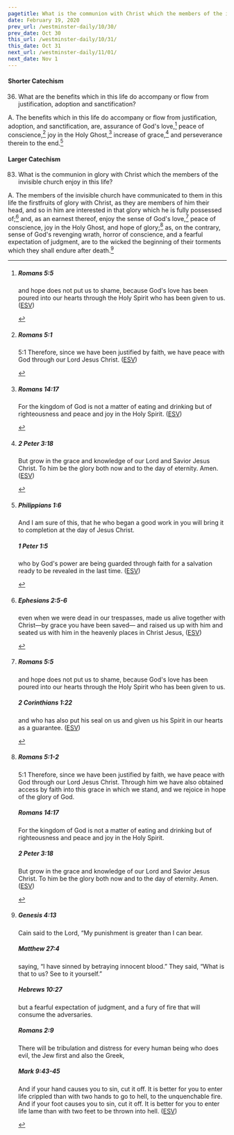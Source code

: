 ```yaml
---
pagetitle: What is the communion with Christ which the members of the invisible church enjoy?
date: February 19, 2020
prev_url: /westminster-daily/10/30/
prev_date: Oct 30
this_url: /westminster-daily/10/31/
this_date: Oct 31
next_url: /westminster-daily/11/01/
next_date: Nov 1
---
```


#### Shorter Catechism

36. What are the benefits which in this life do accompany or flow from justification, adoption and sanctification?

A. The benefits which in this life do accompany or flow from justification, adoption, and sanctification, are, assurance of God's love,[^fnref:wsc1] peace of conscience,[^fnref:wsc2] joy in the Holy Ghost,[^fnref:wsc3] increase of grace,[^fnref:wsc4] and perseverance therein to the end.[^fnref:wsc5]


[^fnref:wsc1]: <div class="esv"><h5>Romans 5:5</h5> <div class="esv-text"><p id="p45005005.01-1">and hope does not put us to shame, because God's love has been poured into our hearts through the Holy Spirit who has been given to us.  (<a href="http://www.esv.org" class="copyright">ESV</a>)</p> </div> </div>

[^fnref:wsc2]: <div class="esv"><h5>Romans 5:1</h5> <div class="esv-text"> <p id="p45005001.06-1"><span class="chapter-num" id="v45005001-1">5:1&nbsp;</span>Therefore, since we have been justified by faith, we have peace with God through our Lord Jesus Christ.  (<a href="http://www.esv.org" class="copyright">ESV</a>)</p> </div> </div>

[^fnref:wsc3]: <div class="esv"><h5>Romans 14:17</h5> <div class="esv-text"><p id="p45014017.01-1">For the kingdom of God is not a matter of eating and drinking but of righteousness and peace and joy in the Holy Spirit.  (<a href="http://www.esv.org" class="copyright">ESV</a>)</p> </div> </div>

[^fnref:wsc4]: <div class="esv"><h5>2 Peter 3:18</h5> <div class="esv-text"><p id="p61003018.01-1">But grow in the grace and knowledge of our Lord and Savior Jesus Christ. To him be the glory both now and to the day of eternity. Amen.  (<a href="http://www.esv.org" class="copyright">ESV</a>)</p> </div> </div>

[^fnref:wsc5]: <div class="esv"><h5>Philippians 1:6</h5> <div class="esv-text"><p id="p50001006.01-1">And I am sure of this, that he who began a good work in you will bring it to completion at the day of Jesus Christ.</p> </div><h5>1 Peter 1:5</h5> <div class="esv-text"><p id="p60001005.01-2">who by God's power are being guarded through faith for a salvation ready to be revealed in the last time.  (<a href="http://www.esv.org" class="copyright">ESV</a>)</p> </div> </div>


#### Larger Catechism

83. What is the communion in glory with Christ which the members of the invisible church enjoy in this life?

A. The members of the invisible church have communicated to them in this life the firstfruits of glory with Christ, as they are members of him their head, and so in him are interested in that glory which he is fully possessed of;[^fnref:wlc1] and, as an earnest thereof, enjoy the sense of God's love,[^fnref:wlc2] peace of conscience, joy in the Holy Ghost, and hope of glory;[^fnref:wlc3] as, on the contrary, sense of God's revenging wrath, horror of conscience, and a fearful expectation of judgment, are to the wicked the beginning of their torments which they shall endure after death.[^fnref:wlc4]


[^fnref:wlc1]: <div class="esv"><h5>Ephesians 2:5-6</h5> <div class="esv-text"><p id="p49002005.01-1">even when we were dead in our trespasses, made us alive together with Christ&#8212;by grace you have been saved&#8212; and raised us up with him and seated us with him in the heavenly places in Christ Jesus,  (<a href="http://www.esv.org" class="copyright">ESV</a>)</p> </div> </div>

[^fnref:wlc2]: <div class="esv"><h5>Romans 5:5</h5> <div class="esv-text"><p id="p45005005.01-1">and hope does not put us to shame, because God's love has been poured into our hearts through the Holy Spirit who has been given to us.</p> </div><h5>2 Corinthians 1:22</h5> <div class="esv-text"><p id="p47001022.01-2">and who has also put his seal on us and given us his Spirit in our hearts as a guarantee.  (<a href="http://www.esv.org" class="copyright">ESV</a>)</p> </div> </div>

[^fnref:wlc3]: <div class="esv"><h5>Romans 5:1-2</h5> <div class="esv-text"> <p id="p45005001.06-1"><span class="chapter-num" id="v45005001-1">5:1&nbsp;</span>Therefore, since we have been justified by faith, we have peace with God through our Lord Jesus Christ. Through him we have also obtained access by faith into this grace in which we stand, and we rejoice in hope of the glory of God.</p> </div><h5>Romans 14:17</h5> <div class="esv-text"><p id="p45014017.01-2">For the kingdom of God is not a matter of eating and drinking but of righteousness and peace and joy in the Holy Spirit.</p> </div><h5>2 Peter 3:18</h5> <div class="esv-text"><p id="p61003018.01-3">But grow in the grace and knowledge of our Lord and Savior Jesus Christ. To him be the glory both now and to the day of eternity. Amen.  (<a href="http://www.esv.org" class="copyright">ESV</a>)</p> </div> </div>

[^fnref:wlc4]: <div class="esv"><h5>Genesis 4:13</h5> <div class="esv-text"><p id="p01004013.01-1">Cain said to the <span class="small-caps">Lord</span>, &#8220;My punishment is greater than I can bear.</p> </div><h5>Matthew 27:4</h5> <div class="esv-text"><p id="p40027004.01-2">saying, &#8220;I have sinned by betraying innocent blood.&#8221; They said, &#8220;What is that to us? See to it yourself.&#8221;</p> </div><h5>Hebrews 10:27</h5> <div class="esv-text"><p id="p58010027.01-3">but a fearful expectation of judgment, and a fury of fire that will consume the adversaries.</p> </div><h5>Romans 2:9</h5> <div class="esv-text"><p id="p45002009.01-4">There will be tribulation and distress for every human being who does evil, the Jew first and also the Greek,</p> </div><h5>Mark 9:43-45</h5> <div class="esv-text"><p id="p41009043.01-5"><span class="woc">And if your hand causes you to sin, cut it off. It is better for you to enter life crippled than with two hands to go to hell, to the unquenchable fire.</span> <span class="woc">And if your foot causes you to sin, cut it off. It is better for you to enter life lame than with two feet to be thrown into hell.</span>  (<a href="http://www.esv.org" class="copyright">ESV</a>)</p> </div> </div>

